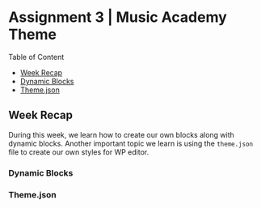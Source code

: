 # Assignment 3 | Music Academy Theme

Table of Content

- [Week Recap](#week-recap)
- [Dynamic Blocks](#dynamic-blocks)
- [Theme.json](#themejson)

## Week Recap

During this week, we learn how to create our own blocks along with dynamic blocks. Another important topic we learn is using the `theme.json` file to create our own styles for WP editor.

### Dynamic Blocks

### Theme.json

